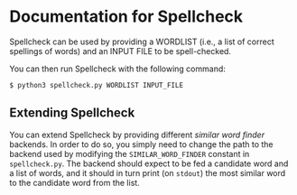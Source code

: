 # Documentation for Spellcheck
Spellcheck can be used by providing a WORDLIST (i.e., a list of correct spellings of words) and an
INPUT FILE to be spell-checked.

You can then run Spellcheck with the following command:
```console
$ python3 spellcheck.py WORDLIST INPUT_FILE
```

## Extending Spellcheck
You can extend Spellcheck by providing different _similar word finder_ backends. In order to do so,
you simply need to change the path to the backend used by modifying the `SIMILAR_WORD_FINDER`
constant in `spellcheck.py`. The backend should expect to be fed a candidate word and a list of
words, and it should in turn print (on `stdout`) the most similar word to the candidate word from
the list.

